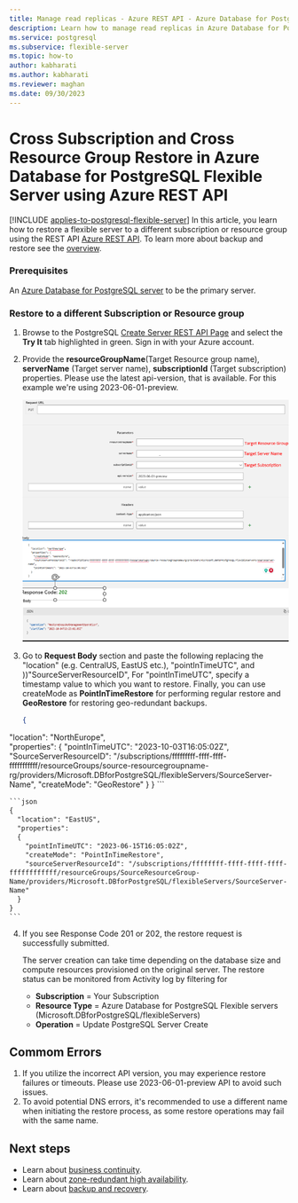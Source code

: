 ```yaml
---
title: Manage read replicas - Azure REST API - Azure Database for PostgreSQL - Flexible Server
description: Learn how to manage read replicas in Azure Database for PostgreSQL - Flexible Server from the Azure REST API
ms.service: postgresql
ms.subservice: flexible-server
ms.topic: how-to
author: kabharati
ms.author: kabharati
ms.reviewer: maghan
ms.date: 09/30/2023
---
```


# Cross Subscription and Cross Resource Group Restore in Azure Database for PostgreSQL Flexible Server using Azure REST API

[!INCLUDE [applies-to-postgresql-flexible-server](../includes/applies-to-postgresql-flexible-server.md)]
In this article, you learn how to restore a flexible server to a different subscription or resource group using the REST API [Azure REST API](/rest/api/azure/). To learn more about backup and restore see the [overview](concepts-backup-restore.md).

### Prerequisites
An [Azure Database for PostgreSQL server](quickstart-create-server-portal.md) to be the primary server.

### Restore to a different Subscription or Resource group

 1. Browse to the PostgreSQL [Create Server REST API Page](/rest/api/postgresql/flexibleserver/servers/create) and select the **Try It** tab highlighted in green. Sign in with your Azure account.

2. Provide the **resourceGroupName**(Target Resource group name), **serverName** (Target server name), **subscriptionId** (Target subscription) properties. Please use the latest api-version, that is available. For this example we're using 2023-06-01-preview.

    ![Screenshot showing the REST API Try It page.](./media/how-to-restore-server-portal/geo-restore-different-subscription-or-resource-group-api.png)



3. Go to **Request Body** section and paste the following replacing the "location" (e.g. CentralUS, EastUS etc.), "pointInTimeUTC", and ))"SourceServerResourceID", For "pointInTimeUTC", specify a timestamp value  to which you want to restore. Finally, you can use createMode as **PointInTimeRestore** for performing regular restore and **GeoRestore** for restoring geo-redundant backups.

    ```json
   {
  "location": "NorthEurope",  
  "properties": 
  {
    "pointInTimeUTC": "2023-10-03T16:05:02Z",
    "SourceServerResourceID": "/subscriptions/fffffffff-ffff-ffff-fffffffffff/resourceGroups/source-resourcegroupname-rg/providers/Microsoft.DBforPostgreSQL/flexibleServers/SourceServer-Name",
       "createMode": "GeoRestore"
   }
}
    ```

    ```json
    {
      "location": "EastUS",  
      "properties": 
      {
        "pointInTimeUTC": "2023-06-15T16:05:02Z",
        "createMode": "PointInTimeRestore",
        "sourceServerResourceId": "/subscriptions/ffffffff-ffff-ffff-ffff-ffffffffffff/resourceGroups/SourceResourceGroup-Name/providers/Microsoft.DBforPostgreSQL/flexibleServers/SourceServer-Name"
      }
    }
    ```


4. If you see Response Code 201 or 202, the restore request is successfully submitted.

    The server creation can take time depending on the database size and compute resources provisioned on the original server. The restore status can be monitored from Activity log by filtering for 
   - **Subscription** = Your Subscription
   - **Resource Type** = Azure Database for PostgreSQL Flexible servers (Microsoft.DBforPostgreSQL/flexibleServers) 
   - **Operation** =  Update PostgreSQL Server Create


## Commom Errors

1. If you utilize the incorrect API version, you may experience restore failures or timeouts. Please use 2023-06-01-preview API to avoid such issues.
2. To avoid potential DNS errors, it's recommended to use a different name when initiating the restore process, as some restore operations may fail with the same name.

## Next steps

- Learn about [business continuity](./concepts-business-continuity.md).
- Learn about [zone-redundant high availability](./concepts-high-availability.md).
- Learn about [backup and recovery](./concepts-backup-restore.md).